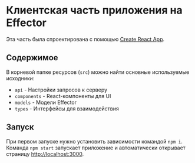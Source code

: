 # Клиентская часть приложения на Effector

Эта часть была спроектирована с помощью [Create React App](https://github.com/facebook/create-react-app).

## Содержимое
В корневой папке ресурсов (`src`) можно найти основные используемые исходники:
- `api` - Настройки запросов к серверу
- `components` - React-компоненты для UI
- `models` - Модели Effector
- `types` - Интерфейсы для взаимодействия

## Запуск
При первом запуске нужно установить зависимости командой `npm i`.  
Команда `npm start` запускает приложение и автоматически открывает страницу [http://localhost:3000](http://localhost:3000).

